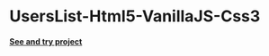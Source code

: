 ﻿# UsersList-Html5-VanillaJS-Css3

#### [See and try project](https://lista-de-usuarios-js-class-bootstrap.netlify.app/)
